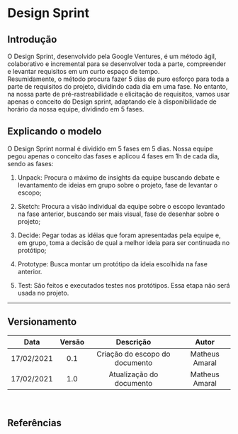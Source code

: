 # Design Sprint

## Introdução
 
O Design Sprint, desenvolvido pela Google Ventures, é um método ágil, colaborativo e incremental para se desenvolver toda a parte, compreender e levantar requisitos em um curto espaço de tempo. </br>Resumidamente, o método procura fazer 5 dias de puro esforço para toda a parte de requisitos do projeto, dividindo cada dia em uma fase. No entanto, na nossa parte de pré-rastreabilidade e elicitação de requisitos, vamos usar apenas o conceito do Design sprint, adaptando ele à disponibilidade de horário da nossa equipe, dividindo em 5 fases.
</br>
 
## Explicando o modelo
 
O Design Sprint normal é dividido em 5 fases em 5 dias. Nossa equipe pegou apenas o conceito das fases e aplicou 4 fases em 1h de cada dia, sendo as fases:
 
1. Unpack: Procura o máximo de insights da equipe buscando debate e levantamento de ideias em grupo sobre o projeto, fase de levantar o escopo;
 
2. Sketch: Procura a visão individual da equipe sobre o escopo levantado na fase anterior, buscando ser mais visual, fase de desenhar sobre o projeto;
 
3. Decide: Pegar todas as idéias que foram apresentadas pela equipe e, em grupo, toma a decisão de qual a melhor ideia para ser continuada no protótipo;
 
4. Prototype: Busca montar um protótipo da ideia escolhida na fase anterior.
 
5. Test: São feitos e executados testes nos protótipos. Essa etapa não será usada no projeto.

---

## Versionamento

|Data|Versão|Descrição|Autor|
|:--------:|:---:|:-------------------:|:------------:|
|17/02/2021| 0.1 | Criação do escopo do documento| Matheus Amaral
|17/02/2021| 1.0 | Atualização do documento| Matheus Amaral
  
</br>

## Referências
